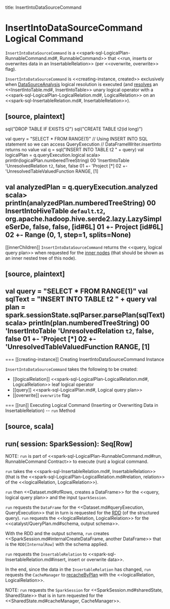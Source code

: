 title: InsertIntoDataSourceCommand

# InsertIntoDataSourceCommand Logical Command

`InsertIntoDataSourceCommand` is a <<spark-sql-LogicalPlan-RunnableCommand.md#, RunnableCommand>> that <<run, inserts or overwrites data in an InsertableRelation>> (per <<overwrite, overwrite>> flag).

`InsertIntoDataSourceCommand` is <<creating-instance, created>> exclusively when [DataSourceAnalysis](../logical-analysis-rules/DataSourceAnalysis.md) logical resolution is executed (and [resolves](../logical-analysis-rules/DataSourceAnalysis.md#InsertIntoTable-InsertableRelation) an <<InsertIntoTable.md#, InsertIntoTable>> unary logical operator with a <<spark-sql-LogicalPlan-LogicalRelation.md#, LogicalRelation>> on an <<spark-sql-InsertableRelation.md#, InsertableRelation>>).

[source, plaintext]
----
sql("DROP TABLE IF EXISTS t2")
sql("CREATE TABLE t2(id long)")

val query = "SELECT * FROM RANGE(1)"
// Using INSERT INTO SQL statement so we can access QueryExecution
// DataFrameWriter.insertInto returns no value
val q = sql("INSERT INTO TABLE t2 " + query)
val logicalPlan = q.queryExecution.logical
scala> println(logicalPlan.numberedTreeString)
00 'InsertIntoTable 'UnresolvedRelation `t2`, false, false
01 +- 'Project [*]
02    +- 'UnresolvedTableValuedFunction RANGE, [1]

val analyzedPlan = q.queryExecution.analyzed
scala> println(analyzedPlan.numberedTreeString)
00 InsertIntoHiveTable `default`.`t2`, org.apache.hadoop.hive.serde2.lazy.LazySimpleSerDe, false, false, [id#6L]
01 +- Project [id#6L]
02    +- Range (0, 1, step=1, splits=None)
----

[[innerChildren]]
`InsertIntoDataSourceCommand` returns the <<query, logical query plan>> when requested for the [inner nodes](../catalyst/TreeNode.md#innerChildren) (that should be shown as an inner nested tree of this node).

[source, plaintext]
----
val query = "SELECT * FROM RANGE(1)"
val sqlText = "INSERT INTO TABLE t2 " + query
val plan = spark.sessionState.sqlParser.parsePlan(sqlText)
scala> println(plan.numberedTreeString)
00 'InsertIntoTable 'UnresolvedRelation `t2`, false, false
01 +- 'Project [*]
02    +- 'UnresolvedTableValuedFunction RANGE, [1]
----

=== [[creating-instance]] Creating InsertIntoDataSourceCommand Instance

`InsertIntoDataSourceCommand` takes the following to be created:

* [[logicalRelation]] <<spark-sql-LogicalPlan-LogicalRelation.md#, LogicalRelation>> leaf logical operator
* [[query]] <<spark-sql-LogicalPlan.md#, Logical query plan>>
* [[overwrite]] `overwrite` flag

=== [[run]] Executing Logical Command (Inserting or Overwriting Data in InsertableRelation) -- `run` Method

[source, scala]
----
run(
  session: SparkSession): Seq[Row]
----

NOTE: `run` is part of <<spark-sql-LogicalPlan-RunnableCommand.md#run, RunnableCommand Contract>> to execute (run) a logical command.

`run` takes the <<spark-sql-InsertableRelation.md#, InsertableRelation>> (that is the <<spark-sql-LogicalPlan-LogicalRelation.md#relation, relation>> of the <<logicalRelation, LogicalRelation>>).

`run` then <<Dataset.md#ofRows, creates a DataFrame>> for the <<query, logical query plan>> and the input `SparkSession`.

`run` requests the `DataFrame` for the <<Dataset.md#queryExecution, QueryExecution>> that in turn is requested for the [RDD](../QueryExecution.md#toRdd) (of the structured query). `run` requests the <<logicalRelation, LogicalRelation>> for the <<catalyst/QueryPlan.md#schema, output schema>>.

With the RDD and the output schema, `run` creates <<SparkSession.md#internalCreateDataFrame, another DataFrame>> that is the `RDD[InternalRow]` with the schema applied.

`run` requests the `InsertableRelation` to <<spark-sql-InsertableRelation.md#insert, insert or overwrite data>>.

In the end, since the data in the `InsertableRelation` has changed, `run` requests the `CacheManager` to [recacheByPlan](../CacheManager.md#recacheByPlan) with the <<logicalRelation, LogicalRelation>>.

NOTE: `run` requests the `SparkSession` for <<SparkSession.md#sharedState, SharedState>> that is in turn requested for the <<SharedState.md#cacheManager, CacheManager>>.

